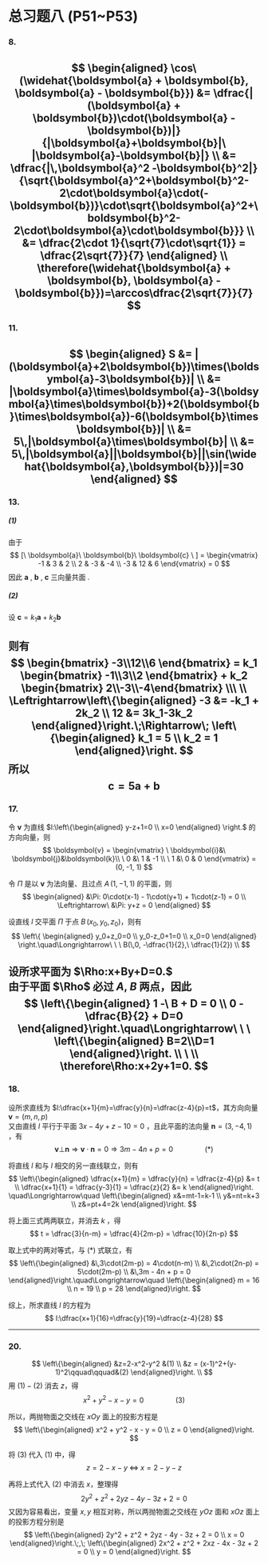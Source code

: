 # 总习题八 (P51~P53)

### 8.

$$
    \begin{aligned}
        \cos\ (\widehat{\boldsymbol{a} + \boldsymbol{b}, \boldsymbol{a} - \boldsymbol{b}})
        &= \dfrac{|(\boldsymbol{a} + \boldsymbol{b})\cdot(\boldsymbol{a} - \boldsymbol{b})|}{|\boldsymbol{a}+\boldsymbol{b}|\ |\boldsymbol{a}-\boldsymbol{b}|} \\
        &= \dfrac{|\,\boldsymbol{a}^2 -\boldsymbol{b}^2|} {\sqrt{\boldsymbol{a}^2+\boldsymbol{b}^2-2\cdot\boldsymbol{a}\cdot(-\boldsymbol{b})}\cdot\sqrt{\boldsymbol{a}^2+\boldsymbol{b}^2-2\cdot\boldsymbol{a}\cdot\boldsymbol{b}}} \\
        &= \dfrac{2\cdot 1}{\sqrt{7}\cdot\sqrt{1}} = \dfrac{2\sqrt{7}}{7}
    \end{aligned} \\
    \therefore(\widehat{\boldsymbol{a} + \boldsymbol{b}, \boldsymbol{a} - \boldsymbol{b}})=\arccos\dfrac{2\sqrt{7}}{7}
$$
---

### 11.

$$
    \begin{aligned}
        S &= |(\boldsymbol{a}+2\boldsymbol{b})\times(\boldsymbol{a}-3\boldsymbol{b})| \\
        &= |\boldsymbol{a}\times\boldsymbol{a}-3(\boldsymbol{a}\times\boldsymbol{b})+2(\boldsymbol{b}\times\boldsymbol{a})-6(\boldsymbol{b}\times\boldsymbol{b})| \\
        &= 5\,|\boldsymbol{a}\times\boldsymbol{b}| \\
        &= 5\,|\boldsymbol{a}||\boldsymbol{b}||\sin(\widehat{\boldsymbol{a},\boldsymbol{b}})|=30
    \end{aligned}
$$
---

### 13.

##### (1)

由于
$$
    [\ \boldsymbol{a}\ \boldsymbol{b}\ \boldsymbol{c} \ ] = \begin{vmatrix}
        -1 & 3 & 2 \\
        2 & -3 & -4 \\
        -3 & 12 & 6
    \end{vmatrix} = 0
$$
因此 $\boldsymbol{a}$ , $\boldsymbol{b}$ , $\boldsymbol{c}$ 三向量共面 .

##### (2)

设 $\boldsymbol{c} = k_1\boldsymbol{a}+ k_2\boldsymbol{b}$

则有
$$
    \begin{bmatrix} -3\\12\\6 \end{bmatrix} = k_1 \begin{bmatrix} -1\\3\\2 \end{bmatrix} + k_2 \begin{bmatrix} 2\\-3\\-4\end{bmatrix} \\\ \\
    \Leftrightarrow\left\{\begin{aligned}
        -3 &= -k_1 + 2k_2 \\
        12 &= 3k_1-3k_2
    \end{aligned}\right.\;\Rightarrow\;
    \left\{\begin{aligned}
        k_1 = 5 \\ k_2 = 1
    \end{aligned}\right.
$$
所以
$$\boldsymbol{c} = 5\boldsymbol{a} + \boldsymbol{b}$$
---

### 17.

令 $\boldsymbol{v}$ 为直线 $l:\left\{\begin{aligned} y-z+1=0 \\ x=0 \end{aligned} \right.$ 的方向向量，则
$$
    \boldsymbol{v} = \begin{vmatrix}
        \ \boldsymbol{i}&\ \boldsymbol{j}&\boldsymbol{k}\\
        \ 0 &\ 1 & -1 \\
        \ 1 &\ 0 & 0
    \end{vmatrix} = (0, -1, 1)
$$

令 $\Pi$ 是以 $\boldsymbol{v}$ 为法向量、且过点 $A\,(1, -1, 1)$ 的平面，则
$$
    \begin{aligned}
        &\Pi: 0\cdot(x-1) - 1\cdot(y+1) + 1\cdot(z-1) = 0 \\
        \Leftrightarrow\ &\Pi: y+z = 0
    \end{aligned}
$$

设直线 $l$ 交平面 $\Pi$ 于点 $B\,(x_0, y_0, z_0)$，则有
$$
    \left\{ \begin{aligned}
        y_0+z_0=0 \\ y_0-z_0+1=0 \\ x_0=0
    \end{aligned} \right.\quad\Longrightarrow\ \ \ B(\,0, -\dfrac{1}{2},\ \dfrac{1}{2}) \\
$$

设所求平面为 $\Rho:x+By+D=0.$  
由于平面 $\Rho$ 必过 $A$, $B$ 两点，因此
$$
    \left\{\begin{aligned}
        1 -\ B + D = 0 \\
        0 - \dfrac{B}{2} + D=0
    \end{aligned}\right.\quad\Longrightarrow\ \ \ \left\{\begin{aligned} B=2\\D=1 \end{aligned}\right. \\
    \ \\
    \therefore\Rho:x+2y+1=0.
$$
---

### 18.

设所求直线为 $l:\dfrac{x+1}{m}=\dfrac{y}{n}=\dfrac{z-4}{p}=t$，其方向向量 $\boldsymbol{v}=(m,n,p)$  
又由直线 $l$ 平行于平面 $3x-4y+z-10=0$ ，且此平面的法向量 $\boldsymbol{n}=(3, -4, 1)$ ，有
$$
    \boldsymbol{v}\bot\boldsymbol{n}\Rightarrow\boldsymbol{v}\cdot\boldsymbol{n}=0\Rightarrow3m-4n+p=0\qquad\qquad(*)
$$

将直线 $l$ 和与 $l$ 相交的另一直线联立，则有
$$
    \left\{\begin{aligned}
        \dfrac{x+1}{m} = \dfrac{y}{n} = \dfrac{z-4}{p} &= t \\
        \dfrac{x+1}{1} = \dfrac{y-3}{1} = \dfrac{z}{2} &= k
    \end{aligned}\right. \quad\Longrightarrow\quad
    \left\{\begin{aligned}
        x&=mt-1=k-1 \\ y&=nt=k+3 \\ z&=pt+4=2k
    \end{aligned}\right.
$$

将上面三式两两联立，并消去 $k$ ，得
$$
    t = \dfrac{3}{n-m} = \dfrac{4}{2m-p} = \dfrac{10}{2n-p}
$$

取上式中的两对等式，与 $(*)$ 式联立，有
$$
    \left\{\begin{aligned}
        &\,3\cdot(2m-p) = 4\cdot(n-m) \\
        &\,2\cdot(2n-p) = 5\cdot(2m-p) \\
        &\,3m - 4n + p = 0
    \end{aligned}\right.\quad\Longrightarrow\quad
    \left\{\begin{aligned}
        m = 16 \\ n = 19 \\ p = 28
    \end{aligned}\right.
$$

综上，所求直线 $l$ 的方程为
$$
    l:\dfrac{x+1}{16}=\dfrac{y}{19}=\dfrac{z-4}{28}
$$

---

### 20.

$$
    \left\{\begin{aligned}
        &z=2-x^2-y^2 &(1) \\
        &z = (x-1)^2+(y-1)^2\qquad\qquad&(2)
    \end{aligned}\right. \\
$$
用 $(1)-(2)$ 消去 $z$，得
$$
    x^2 + y^2 - x - y = 0\qquad\qquad (3)
$$

所以，两抛物面之交线在 $xOy$ 面上的投影方程是
$$
    \left\{\begin{aligned}
        x^2 + y^2 - x - y = 0 \\ z = 0
    \end{aligned}\right.
$$

将 $(3)$ 代入 $(1)$ 中，得
$$
    z=2-x-y \;\Longleftrightarrow\; x=2-y-z
$$

再将上式代入 $(2)$ 中消去 $x$，整理得
$$
    2y^2 + z^2 + 2yz - 4y - 3z + 2 = 0
$$
又因为容易看出，变量 $x,y$ 相互对称，所以两抛物面之交线在 $yOz$ 面和 $xOz$ 面上的投影方程分别是
$$
    \left\{\begin{aligned}
        2y^2 + z^2 + 2yz - 4y - 3z + 2 = 0 \\
        x = 0
    \end{aligned}\right.\;,\;
    \left\{\begin{aligned}
        2x^2 + z^2 + 2xz - 4x - 3z + 2 = 0 \\
        y = 0
    \end{aligned}\right.
$$

<!--
    Y01914182 胡涵之
-->